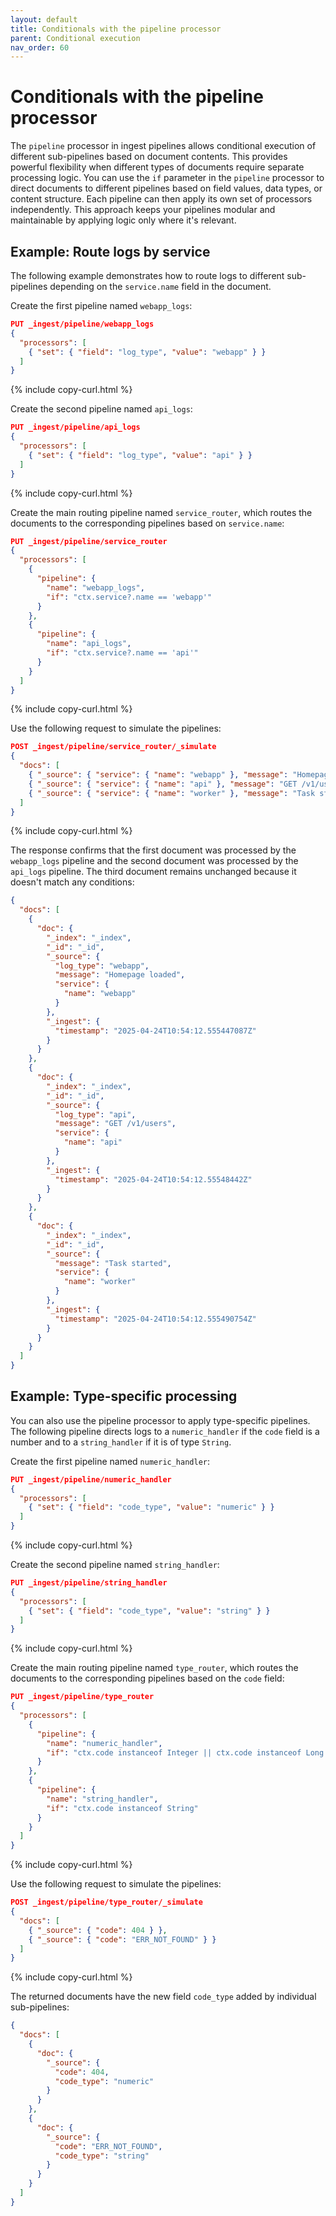 ```yaml
---
layout: default
title: Conditionals with the pipeline processor
parent: Conditional execution
nav_order: 60
---
```


# Conditionals with the pipeline processor

The `pipeline` processor in ingest pipelines allows conditional execution of different sub-pipelines based on document contents. This provides powerful flexibility when different types of documents require separate processing logic. You can use the `if` parameter in the `pipeline` processor to direct documents to different pipelines based on field values, data types, or content structure. Each pipeline can then apply its own set of processors independently. This approach keeps your pipelines modular and maintainable by applying logic only where it's relevant.

## Example: Route logs by service

The following example demonstrates how to route logs to different sub-pipelines depending on the `service.name` field in the document.

Create the first pipeline named `webapp_logs`:

```json
PUT _ingest/pipeline/webapp_logs
{
  "processors": [
    { "set": { "field": "log_type", "value": "webapp" } }
  ]
}
```
{% include copy-curl.html %}

Create the second pipeline named `api_logs`:

```json
PUT _ingest/pipeline/api_logs
{
  "processors": [
    { "set": { "field": "log_type", "value": "api" } }
  ]
}
```
{% include copy-curl.html %}

Create the main routing pipeline named `service_router`, which routes the documents to the corresponding pipelines based on `service.name`:

```json
PUT _ingest/pipeline/service_router
{
  "processors": [
    {
      "pipeline": {
        "name": "webapp_logs",
        "if": "ctx.service?.name == 'webapp'"
      }
    },
    {
      "pipeline": {
        "name": "api_logs",
        "if": "ctx.service?.name == 'api'"
      }
    }
  ]
}
```
{% include copy-curl.html %}

Use the following request to simulate the pipelines:

```json
POST _ingest/pipeline/service_router/_simulate
{
  "docs": [
    { "_source": { "service": { "name": "webapp" }, "message": "Homepage loaded" } },
    { "_source": { "service": { "name": "api" }, "message": "GET /v1/users" } },
    { "_source": { "service": { "name": "worker" }, "message": "Task started" } }
  ]
}
```
{% include copy-curl.html %}

The response confirms that the first document was processed by the `webapp_logs` pipeline and the second document was processed by the `api_logs` pipeline. The third document remains unchanged because it doesn't match any conditions:

```json
{
  "docs": [
    {
      "doc": {
        "_index": "_index",
        "_id": "_id",
        "_source": {
          "log_type": "webapp",
          "message": "Homepage loaded",
          "service": {
            "name": "webapp"
          }
        },
        "_ingest": {
          "timestamp": "2025-04-24T10:54:12.555447087Z"
        }
      }
    },
    {
      "doc": {
        "_index": "_index",
        "_id": "_id",
        "_source": {
          "log_type": "api",
          "message": "GET /v1/users",
          "service": {
            "name": "api"
          }
        },
        "_ingest": {
          "timestamp": "2025-04-24T10:54:12.55548442Z"
        }
      }
    },
    {
      "doc": {
        "_index": "_index",
        "_id": "_id",
        "_source": {
          "message": "Task started",
          "service": {
            "name": "worker"
          }
        },
        "_ingest": {
          "timestamp": "2025-04-24T10:54:12.555490754Z"
        }
      }
    }
  ]
}
```

## Example: Type-specific processing

You can also use the pipeline processor to apply type-specific pipelines. The following pipeline directs logs to a `numeric_handler` if the `code` field is a number and to a `string_handler` if it is of type `String`.

Create the first pipeline named `numeric_handler`:

```json
PUT _ingest/pipeline/numeric_handler
{
  "processors": [
    { "set": { "field": "code_type", "value": "numeric" } }
  ]
}
```
{% include copy-curl.html %}

Create the second pipeline named `string_handler`:

```json
PUT _ingest/pipeline/string_handler
{
  "processors": [
    { "set": { "field": "code_type", "value": "string" } }
  ]
}
```
{% include copy-curl.html %}

Create the main routing pipeline named `type_router`, which routes the documents to the corresponding pipelines based on the `code` field:

```json
PUT _ingest/pipeline/type_router
{
  "processors": [
    {
      "pipeline": {
        "name": "numeric_handler",
        "if": "ctx.code instanceof Integer || ctx.code instanceof Long || ctx.code instanceof Double"
      }
    },
    {
      "pipeline": {
        "name": "string_handler",
        "if": "ctx.code instanceof String"
      }
    }
  ]
}
```
{% include copy-curl.html %}

Use the following request to simulate the pipelines:

```json
POST _ingest/pipeline/type_router/_simulate
{
  "docs": [
    { "_source": { "code": 404 } },
    { "_source": { "code": "ERR_NOT_FOUND" } }
  ]
}
```
{% include copy-curl.html %}

The returned documents have the new field `code_type` added by individual sub-pipelines:

```json
{
  "docs": [
    {
      "doc": {
        "_source": {
          "code": 404,
          "code_type": "numeric"
        }
      }
    },
    {
      "doc": {
        "_source": {
          "code": "ERR_NOT_FOUND",
          "code_type": "string"
        }
      }
    }
  ]
}
```